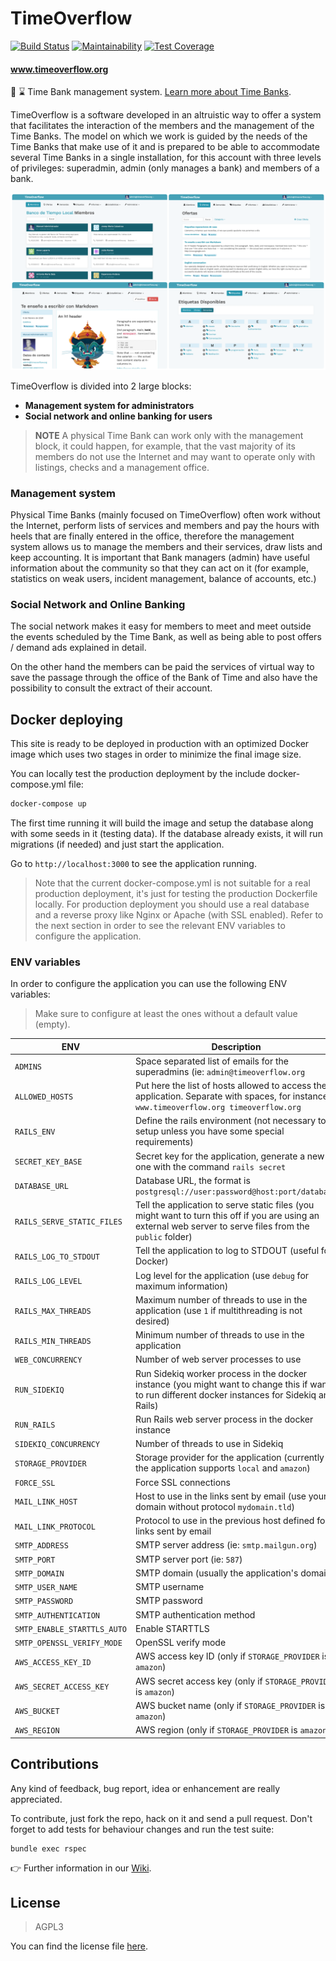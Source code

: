 # TimeOverflow

[![Build Status](https://github.com/coopdevs/timeoverflow/actions/workflows/ci.yml/badge.svg?branch=develop)](https://github.com/coopdevs/timeoverflow/actions)
[![Maintainability](https://api.codeclimate.com/v1/badges/f82c6d98a2441c84f2ef/maintainability)](https://codeclimate.com/github/coopdevs/timeoverflow/maintainability)
[![Test Coverage](https://api.codeclimate.com/v1/badges/f82c6d98a2441c84f2ef/test_coverage)](https://codeclimate.com/github/coopdevs/timeoverflow/test_coverage)

#### www.timeoverflow.org

🏦 ⌛ Time Bank management system. [Learn more about Time Banks](http://www.bdtonline.org/).

TimeOverflow is a software developed in an altruistic way to offer a system that
facilitates the interaction of the members and the management of the Time Banks.
The model on which we work is guided by the needs of the Time Banks that make use
of it and is prepared to be able to accommodate several Time Banks in a single installation,
for this account with three levels of privileges: superadmin, admin (only manages a bank)
and members of a bank.

![Demo UI](docs/images/demo_ui.jpeg)

TimeOverflow is divided into 2 large blocks:

* **Management system for administrators**
* **Social network and online banking for users**

> **NOTE** A physical Time Bank can work only with the management block, it could happen, for example, that the vast majority of its members do not use the Internet and may want to operate only with listings, checks and a management office.

### Management system

Physical Time Banks (mainly focused on TimeOverflow) often work without the Internet, perform
lists of services and members and pay the hours with heels that are finally entered in the office, therefore
the management system allows us to manage the members and their services, draw lists and keep accounting.
It is important that Bank managers (admin) have useful information about the community so that they can act on it
(for example, statistics on weak users, incident management, balance of accounts, etc.)

### Social Network and Online Banking

The social network makes it easy for members to meet and meet outside the events scheduled by the Time Bank,
as well as being able to post offers / demand ads explained in detail.

On the other hand the members can be paid the services of virtual way to save the passage through the office of the Bank
of Time and also have the possibility to consult the extract of their account.

## Docker deploying

This site is ready to be deployed in production with an optimized Docker image which uses two stages in order to minimize the final image size.

You can locally test the production deployment by the include docker-compose.yml file:

```bash
docker-compose up
```

The first time running it will build the image and setup the database along with some seeds in it (testing data). If the database already exists, it will run migrations (if needed) and just start the application.

Go to `http://localhost:3000` to see the application running.

> Note that the current docker-compose.yml is not suitable for a real production deployment, it's just for testing the production Dockerfile locally.
> For production deployment you should use a real database and a reverse proxy like Nginx or Apache (with SSL enabled).
> Refer to the next section in order to see the relevant ENV variables to configure the application.

### ENV variables

In order to configure the application you can use the following ENV variables:

> Make sure to configure at least the ones without a default value (empty).

| ENV | Description | Default |
| --- | --- | --- |
| `ADMINS` | Space separated list of emails for the superadmins (ie: `admin@timeoverflow.org` | |
| `ALLOWED_HOSTS` | Put here the list of hosts allowed to access the application. Separate with spaces, for instance: `www.timeoverflow.org timeoverflow.org` | `localhost` |
| `RAILS_ENV` | Define the rails environment (not necessary to setup unless you have some special requirements) | `production` |
| `SECRET_KEY_BASE` | Secret key for the application, generate a new one with the command `rails secret` | |
| `DATABASE_URL` | Database URL, the format is `postgresql://user:password@host:port/database` | |
| `RAILS_SERVE_STATIC_FILES` | Tell the application to serve static files (you might want to turn this off if you are using an external web server to serve files from the `public` folder) | `true` |
| `RAILS_LOG_TO_STDOUT` | Tell the application to log to STDOUT (useful for Docker) | `true` |
| `RAILS_LOG_LEVEL` | Log level for the application (use `debug` for maximum information) | `info` |
| `RAILS_MAX_THREADS` | Maximum number of threads to use in the application (use `1` if multithreading is not desired) | `5` |
| `RAILS_MIN_THREADS` | Minimum number of threads to use in the application | `RAILS_MAX_THREADS` value |
| `WEB_CONCURRENCY` | Number of web server processes to use | `2` |
| `RUN_SIDEKIQ` | Run Sidekiq worker process in the docker instance (you might want to change this if want to run different docker instances for Sidekiq and Rails) | `true` |
| `RUN_RAILS` | Run Rails web server process in the docker instance | `true` |
| `SIDEKIQ_CONCURRENCY` | Number of threads to use in Sidekiq | `5` |
| `STORAGE_PROVIDER` | Storage provider for the application (currently the application supports `local` and `amazon`) | `amazon` |
| `FORCE_SSL` | Force SSL connections | `false` |
| `MAIL_LINK_HOST` | Host to use in the links sent by email (use your domain without protocol `mydomain.tld`) | |
| `MAIL_LINK_PROTOCOL` | Protocol to use in the previous host defined for links sent by email | `https` |
| `SMTP_ADDRESS` | SMTP server address (ie: `smtp.mailgun.org`) | |
| `SMTP_PORT` | SMTP server port (ie: `587`) | |
| `SMTP_DOMAIN` | SMTP domain (usually the application's domain) | |
| `SMTP_USER_NAME` | SMTP username | |
| `SMTP_PASSWORD` | SMTP password | |
| `SMTP_AUTHENTICATION` | SMTP authentication method | `plain` |
| `SMTP_ENABLE_STARTTLS_AUTO` | Enable STARTTLS | `true` |
| `SMTP_OPENSSL_VERIFY_MODE` | OpenSSL verify mode | `none` |
| `AWS_ACCESS_KEY_ID` | AWS access key ID (only if `STORAGE_PROVIDER` is `amazon`) | |
| `AWS_SECRET_ACCESS_KEY` | AWS secret access key (only if `STORAGE_PROVIDER` is `amazon`) | |
| `AWS_BUCKET` | AWS bucket name (only if `STORAGE_PROVIDER` is `amazon`) | |
| `AWS_REGION` | AWS region (only if `STORAGE_PROVIDER` is `amazon`) | |

## Contributions

Any kind of feedback, bug report, idea or enhancement are really appreciated.

To contribute, just fork the repo, hack on it and send a pull request. Don't forget to add tests for behaviour changes and run the test suite:

```
bundle exec rspec
```

👉 Further information in our [Wiki](https://github.com/coopdevs/timeoverflow/wiki).

## License

> AGPL3

You can find the license file [here](LICENSE).
